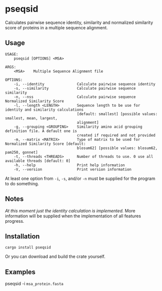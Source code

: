 # pseqsid
Calculates pairwise sequence identity, similarity and normalized similarity score of proteins in a multiple sequence alignment.

## Usage
```
USAGE:
    pseqsid [OPTIONS] <MSA>

ARGS:
    <MSA>    Multiple Sequence Alignment file

OPTIONS:
    -i, --identity               Calculate pairwise sequence identity
    -s, --similarity             Calculate pairwise sequence similarity
    -n, --nss                    Calculate pairwise sequence Normalized Similarity Score
    -l, --length <LENGTH>        Sequence length to be use for identity and similarity calculations
                                 [default: smallest] [possible values: smallest, mean, largest,
                                 alignment]
    -g, --grouping <GROUPING>    Similarity amino acid grouping definition file. A default one is
                                 created if required and not provided
    -m, --matrix <MATRIX>        Type of matrix to be used for Normalized Similarity Score [default:
                                 blosum62] [possible values: blosum62, pam250, gonnet]
    -t, --threads <THREADS>      Number of threads to use. 0 use all available threads [default: 0]
    -h, --help                   Print help information
    -V, --version                Print version information
```
At least one option from `-i`, `-s`, and/or `-n` must be supplied for the program to do something.

## Notes
*At this moment just the identity calculation is implemented.*
More information will be supplied when the implementation of all features progress.

## Installation
`cargo install pseqsid`

Or you can download and build the crate yourself.

## Examples
pseqsid -i `msa_protein.fasta`
